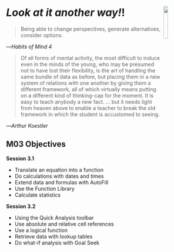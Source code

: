 # _Look at it another way!_! <img align="right" src="../images/habits/flexibility.jpg" width="15%" height="15%" />

> Being able to change perspectives, generate alternatives, consider options.

—_Habits of Mind 4_

> Of all forms of mental activity, the most difficult to induce even in the minds of the young, who may be presumed not to have lost their flexibility, is the art of handling the same bundle of data as before, but placing them in a new system of relations with one another by giving them a different framework, all of which virtually means putting on a different kind of thinking-cap for the moment. It is easy to teach anybody a new fact. … but it needs light from heaven above to enable a teacher to break the old framework in which the student is accustomed to seeing.

—_Arthur Koestler_

## M03 Objectives

**Session 3.1**

*   Translate an equation into a function
*   Do calculations with dates and times
*   Extend data and formulas with AutoFill
*   Use the Function Library
*   Calculate statistics

**Session 3.2**

*   Using the Quick Analysis toolbar
*   Use absolute and relative cell references
*   Use a logical function
*   Retrieve data with lookup tables
*   Do what-if analysis with Goal Seek
